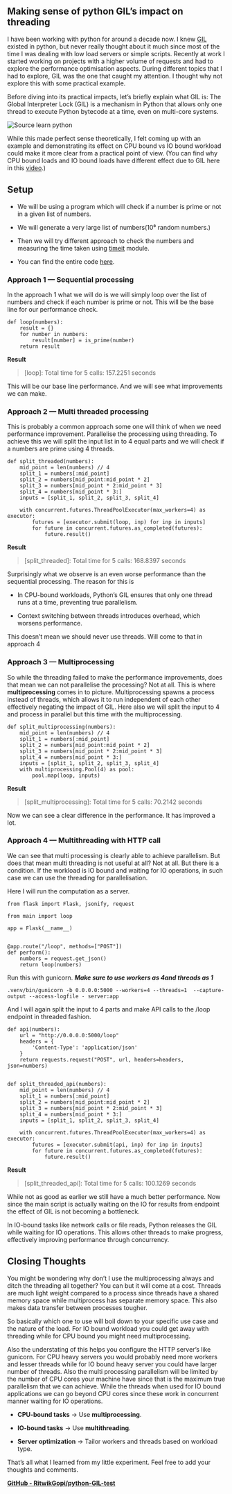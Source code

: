 
## Making sense of python GIL’s impact on threading

I have been working with python for around a decade now. I knew [GIL](https://realpython.com/python-gil/) existed in python, but never really thought about it much since most of the time I was dealing with low load servers or simple scripts. Recently at work I started working on projects with a higher volume of requests and had to explore the performance optimisation aspects. During different topics that I had to explore, GIL was the one that caught my attention. I thought why not explore this with some practical example.

Before diving into its practical impacts, let’s briefly explain what GIL is: The Global Interpreter Lock (GIL) is a mechanism in Python that allows only one thread to execute Python bytecode at a time, even on multi-core systems.

![Source [learn python](https://realpython.com/python-gil/)](https://cdn-images-1.medium.com/max/2808/1*J0nGlF04UyrRAogXtXrM4w.png)

While this made perfect sense theoretically, I felt coming up with an example and demonstrating its effect on CPU bound vs IO bound workload could make it more clear from a practical point of view. (You can find why CPU bound loads and IO bound loads have different effect due to GIL here in this [video](https://www.youtube.com/watch?v=XVcRQ6T9RHo).)

## Setup

* We will be using a program which will check if a number is prime or not in a given list of numbers. 

* We will generate a very large list of numbers(10⁸ random numbers.)

* Then we will try different approach to check the numbers and measuring the time taken using [timeit](https://docs.python.org/3/library/timeit.html) module.

* You can find the entire code [here](https://github.com/RitwikGopi/python-GIL-test).

### **Approach 1 — Sequential processing**

In the approach 1 what we will do is we will simply loop over the list of numbers and check if each number is prime or not. This will be the base line for our performance check.

    def loop(numbers):
        result = {}
        for number in numbers:
            result[number] = is_prime(number)
        return result

**Result** 
>  [loop]: Total time for 5 calls: 157.2251 seconds

This will be our base line performance. And we will see what improvements we can make.

### Approach 2 — Multi threaded processing

This is probably a common approach some one will think of when we need performance improvement. Parallelise the processing using threading. To achieve this we will split the input list in to 4 equal parts and we will check if a numbers are prime using 4 threads. 

    def split_threaded(numbers):
        mid_point = len(numbers) // 4
        split_1 = numbers[:mid_point]
        split_2 = numbers[mid_point:mid_point * 2]
        split_3 = numbers[mid_point * 2:mid_point * 3]
        split_4 = numbers[mid_point * 3:]
        inputs = [split_1, split_2, split_3, split_4]
    
        with concurrent.futures.ThreadPoolExecutor(max_workers=4) as executor:
            futures = [executor.submit(loop, inp) for inp in inputs]
            for future in concurrent.futures.as_completed(futures):
                future.result()

**Result**
>  [split_threaded]: Total time for 5 calls: 168.8397 seconds

Surprisingly what we observe is an even worse performance than the sequential processing. The reason for this is 

* In CPU-bound workloads, Python’s GIL ensures that only one thread runs at a time, preventing true parallelism.

* Context switching between threads introduces overhead, which worsens performance.

This doesn’t mean we should never use threads. Will come to that in approach 4

### Approach 3 — Multiprocessing

So while the threading failed to make the performance improvements, does that mean we can not parallelise the processing? Not at all. This is where **multiprocessing** comes in to picture. Multiprocessing spawns a process instead of threads, which allows it to run independent of each other effectively negating the impact of GIL. Here also we will split the input to 4 and process in parallel but this time with the multiprocessing.

    def split_multiprocessing(numbers):
        mid_point = len(numbers) // 4
        split_1 = numbers[:mid_point]
        split_2 = numbers[mid_point:mid_point * 2]
        split_3 = numbers[mid_point * 2:mid_point * 3]
        split_4 = numbers[mid_point * 3:]
        inputs = [split_1, split_2, split_3, split_4]
        with multiprocessing.Pool(4) as pool:
            pool.map(loop, inputs)

**Result**
>  [split_multiprocessing]: Total time for 5 calls: 70.2142 seconds

Now we can see a clear difference in the performance. It has improved a lot.

### Approach 4 — Multithreading with HTTP call

We can see that multi processing is clearly able to achieve parallelism. But does that mean multi threading is not useful at all? Not at all. But there is a condition. If the workload is IO bound and waiting for IO operations, in such case we can use the threading for parallelisation. 

Here I will run the computation as a server.

    from flask import Flask, jsonify, request
    
    from main import loop
    
    app = Flask(__name__)
    
    
    @app.route("/loop", methods=["POST"])
    def perform():
        numbers = request.get_json()
        return loop(numbers)

Run this with gunicorn. ***Make sure to use workers as 4and threads as 1***

    .venv/bin/gunicorn -b 0.0.0.0:5000 --workers=4 --threads=1  --capture-output --access-logfile - server:app

And I will again split the input to 4 parts and make API calls to the /loop endpoint in threaded fashion. 

    def api(numbers):
        url = "http://0.0.0.0:5000/loop"
        headers = {
            'Content-Type': 'application/json'
        }
        return requests.request("POST", url, headers=headers, json=numbers)
    
    
    def split_threaded_api(numbers):
        mid_point = len(numbers) // 4
        split_1 = numbers[:mid_point]
        split_2 = numbers[mid_point:mid_point * 2]
        split_3 = numbers[mid_point * 2:mid_point * 3]
        split_4 = numbers[mid_point * 3:]
        inputs = [split_1, split_2, split_3, split_4]
    
        with concurrent.futures.ThreadPoolExecutor(max_workers=4) as executor:
            futures = [executor.submit(api, inp) for inp in inputs]
            for future in concurrent.futures.as_completed(futures):
                future.result()

**Result**
>  [split_threaded_api]: Total time for 5 calls: 100.1269 seconds

While not as good as earlier we still have a much better performance. Now since the main script is actually waiting on the IO for results from endpoint the effect of GIL is not becoming a bottleneck.

In IO-bound tasks like network calls or file reads, Python releases the GIL while waiting for IO operations. This allows other threads to make progress, effectively improving performance through concurrency.

## Closing Thoughts

You might be wondering why don’t I use the multiprocessing always and ditch the threading all together? You can but it will come at a cost. Threads are much light weight compared to a process since threads have a shared memory space while multiprocess has separate memory space. This also makes data transfer between processes tougher. 

So basically which one to use will boil down to your specific use case and the nature of the load. For IO bound workload you could get away with threading while for CPU bound you might need multiprocessing.

Also the understating of this helps you configure the HTTP server’s like gunicorn. For CPU heavy servers you would probably need more workers and lesser threads while for IO bound heavy server you could have larger number of threads. Also the multi processing parallelism will be limited by the number of CPU cores your machine have since that is the maximum true parallelism that we can achieve. While the threads when used for IO bound applications we can go beyond CPU cores since these work in concurrent manner waiting for IO operations. 

* **CPU-bound tasks** → Use **multiprocessing**.

* **IO-bound tasks** → Use **multithreading**.

* **Server optimization** → Tailor workers and threads based on workload type.

That’s all what I learned from my little experiment. Feel free to add your thoughts and comments.
 
[**GitHub - RitwikGopi/python-GIL-test**](https://github.com/RitwikGopi/python-GIL-test)


